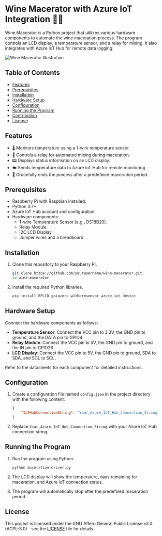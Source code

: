 # Wine Macerator with Azure IoT Integration 🍷🤖

Wine Macerator is a Python project that utilizes various hardware components to automate the wine maceration process. The program controls an LCD display, a temperature sensor, and a relay for mixing. It also integrates with Azure IoT Hub for remote data logging.

![Wine Macerator Illustration](./wine-macerator-illustration.png)

## Table of Contents

- [Features](#features)
- [Prerequisites](#prerequisites)
- [Installation](#installation)
- [Hardware Setup](#hardware-setup)
- [Configuration](#configuration)
- [Running the Program](#running-the-program)
- [Contribution](#contribution)
- [License](#license)

## Features

- 🌡️ Monitors temperature using a 1-wire temperature sensor.
- 🔄 Controls a relay for automated mixing during maceration.
- 📟 Displays status information on an LCD display.
- ☁️ Sends temperature data to Azure IoT Hub for remote monitoring.
- 🛑 Gracefully ends the process after a predefined maceration period.

## Prerequisites

- Raspberry Pi with Raspbian installed.
- Python 3.7+.
- Azure IoT Hub account and configuration.
- Hardware components:
    - 1-wire Temperature Sensor (e.g., DS18B20).
    - Relay Module.
    - I2C LCD Display.
    - Jumper wires and a breadboard.

## Installation

1. Clone this repository to your Raspberry Pi.

    ```sh
    git clone https://github.com/yourusername/wine-macerator.git
    cd wine-macerator
    ```

2. Install the required Python libraries.

    ```sh
    pip install RPLCD gpiozero w1thermsensor azure-iot-device
    ```

## Hardware Setup

Connect the hardware components as follows:

- **Temperature Sensor**: Connect the VCC pin to 3.3V, the GND pin to ground, and the DATA pin to GPIO4.
- **Relay Module**: Connect the VCC pin to 5V, the GND pin to ground, and the IN pin to GPIO26.
- **LCD Display**: Connect the VCC pin to 5V, the GND pin to ground, SDA to SDA, and SCL to SCL.

Refer to the datasheets for each component for detailed instructions.

## Configuration

1. Create a configuration file named `config.json` in the project directory with the following content:

    ```json
    {
        "IoTHubConnectionString": "Your_Azure_IoT_Hub_Connection_String"
    }
    ```

2. Replace `Your_Azure_IoT_Hub_Connection_String` with your Azure IoT Hub connection string.

## Running the Program

1. Run the program using Python.

    ```sh
    python maceration-driver.py
    ```

2. The LCD display will show the temperature, days remaining for maceration, and Azure IoT connection status.
3. The program will automatically stop after the predefined maceration period.


## License

This project is licensed under the GNU Affero General Public License v3.0 (AGPL-3.0) - see the [LICENSE](LICENSE) file for details.
